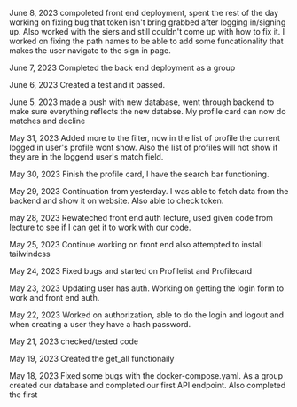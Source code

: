 June 8, 2023
compoleted front end deployment, spent the rest of the day working on fixing bug that token isn't bring grabbed after logging in/signing up. Also worked with the siers and still couldn't come up with how to fix it. I worked on fixing the path names to be able to add some funcationality that makes the user navigate to the sign in page.

June 7, 2023
Completed the back end deployment as a group

June 6, 2023
Created a test and it passed.

June 5, 2023
made a push with new database, went through backend to make sure everything reflects the new databse. My profile card can now do matches and decline

May 31, 2023
Added more to the filter, now in the list of profile the current logged in user's profile wont show. Also the list of profiles will not show if they are in the loggend user's match field.

May 30, 2023
Finish the profile card, I have the search bar functioning.

May 29, 2023
Continuation from yesterday. I was able to fetch data from the backend and show it on website. Also able to check token.

may 28, 2023
Rewateched front end auth lecture, used given code from lecture to see if I can get it to work with our code.

May 25, 2023
Continue working on front end also attempted to install tailwindcss

May 24, 2023
Fixed bugs and started on Profilelist and Profilecard

May 23, 2023
Updating user has auth. Working on getting the login form to work and front end auth.

May 22, 2023
Worked on authorization, able to do the login and logout and when creating a user they have a hash password.

May 21, 2023
checked/tested code

May 19, 2023
Created the get_all functionaily

May 18, 2023
Fixed some bugs with the docker-compose.yaml.
As a group created our database and completed our first API endpoint. Also completed the first
